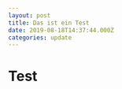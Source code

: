 ```yaml
---
layout: post
title: Das ist ein Test
date: 2019-08-18T14:37:44.000Z
categories: update
---
```


# Test

